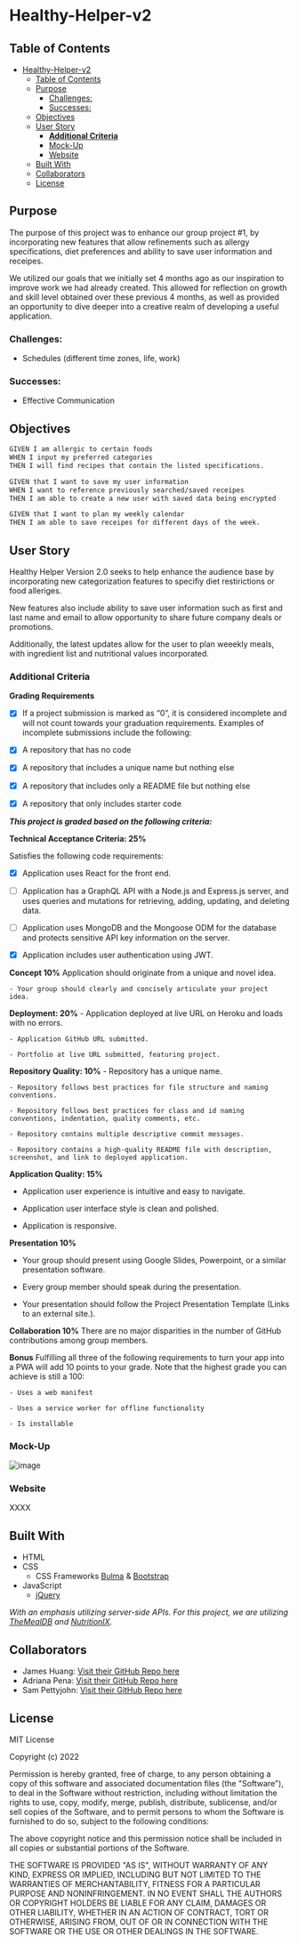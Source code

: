 # Healthy-Helper-v2

## Table of Contents

- [Healthy-Helper-v2](#healthy-helper-v2)
  - [Table of Contents](#table-of-contents)
  - [Purpose](#purpose)
    - [Challenges:](#challenges)
    - [Successes:](#successes)
  - [Objectives](#objectives)
  - [User Story](#user-story)
    - [**Additional Criteria**](#additional-criteria)
    - [Mock-Up](#mock-up)
    - [Website](#website)
  - [Built With](#built-with)
  - [Collaborators](#collaborators)
  - [License](#license)

## Purpose
The purpose of this project was to enhance our group project #1, by incorporating new features that allow refinements such as allergy specifications, diet preferences and ability to save user information and receipes.

We utilized our goals that we initially set 4 months ago as our inspiration to improve work we had already created. This allowed for reflection on growth and skill level obtained over these previous 4 months, as well as provided an opportunity to dive deeper into a creative realm of developing a useful application. 

### Challenges: 
- Schedules (different time zones, life, work)

### Successes: 
- Effective Communication 


## Objectives
```md
GIVEN I am allergic to certain foods
WHEN I input my preferred categories
THEN I will find recipes that contain the listed specifications. 

GIVEN that I want to save my user information 
WHEN I want to reference previously searched/saved receipes
THEN I am able to create a new user with saved data being encrypted

GIVEN that I want to plan my weekly calendar
THEN I am able to save receipes for different days of the week.
```
## User Story 

Healthy Helper Version 2.0 seeks to help enhance the audience base by incorporating new categorization features to specifiy diet restirictions or food alleriges. 

New features also include ability to save user information such as first and last name and email to allow opportunity to share future company deals or promotions.

Additionally, the latest updates allow for the user to plan weeekly meals, with ingredient list and nutritional values incorporated.


### **Additional Criteria**

**Grading Requirements**

- [x] If a project submission is marked as “0”, it is considered incomplete and will not count towards your graduation requirements. Examples of incomplete submissions include the following:

- [x] A repository that has no code

- [x] A repository that includes a unique name but nothing else

- [x] A repository that includes only a README file but nothing else

- [x] A repository that only includes starter code

***This project is graded based on the following criteria:***

**Technical Acceptance Criteria: 25%**

  Satisfies the following code requirements:

- [x] Application uses React for the front end.

- [ ] Application has a GraphQL API with a Node.js and Express.js server, and uses queries and mutations for retrieving, adding, updating, and deleting data.

- [ ] Application uses MongoDB and the Mongoose ODM for the database and protects sensitive API key information on the server.

- [x] Application includes user authentication using JWT.

**Concept 10%**
Application should originate from a unique and novel idea.

    - Your group should clearly and concisely articulate your project idea.

**Deployment: 20%**
    - Application deployed at live URL on Heroku and loads with no errors.

    - Application GitHub URL submitted.

    - Portfolio at live URL submitted, featuring project.

**Repository Quality: 10%**
    - Repository has a unique name.

    - Repository follows best practices for file structure and naming conventions.

    - Repository follows best practices for class and id naming conventions, indentation, quality comments, etc.

    - Repository contains multiple descriptive commit messages.

    - Repository contains a high-quality README file with description, screenshot, and link to deployed application.

**Application Quality: 15%**
 - Application user experience is intuitive and easy to navigate.

 - Application user interface style is clean and polished.

 - Application is responsive.

**Presentation 10%**
 - Your group should present using Google Slides, Powerpoint, or a similar presentation software.

 - Every group member should speak during the presentation.

 - Your presentation should follow the Project Presentation Template (Links to an external site.).

**Collaboration 10%**
There are no major disparities in the number of GitHub contributions among group members.

**Bonus**
Fulfilling all three of the following requirements to turn your app into a PWA will add 10 points to your grade. Note that the highest grade you can achieve is still a 100:

    - Uses a web manifest

    - Uses a service worker for offline functionality

    - Is installable



### Mock-Up

![image](.)

### Website
XXXX

## Built With

- HTML
- CSS
    - CSS Frameworks [Bulma](https://bulma.io/documentation/) & [Bootstrap](https://getbootstrap.com/docs/4.0/getting-started/introduction/)
- JavaScript
    - [jQuery](https://api.jquery.com/)

*With an emphasis utilizing server-side APIs. For this project, we are utilizing [TheMealDB](https://www.themealdb.com/api.php) and [NutritionIX](https://docs.google.com/document/d/1_q-K-ObMTZvO0qUEAxROrN3bwMujwAN25sLHwJzliK0/edit#heading=h.jpcgv4yap78u).*


## Collaborators

- James Huang: [Visit their GitHub Repo here](https://github.com/mrxanthic)
- Adriana Pena: [Visit their GitHub Repo here](https://github.com/adrianapvent)
- Sam Pettyjohn: [Visit their GitHub Repo here](https://github.com/sam-pettyjohn)

## License
MIT License

Copyright (c) 2022 

Permission is hereby granted, free of charge, to any person obtaining a copy
of this software and associated documentation files (the "Software"), to deal
in the Software without restriction, including without limitation the rights
to use, copy, modify, merge, publish, distribute, sublicense, and/or sell
copies of the Software, and to permit persons to whom the Software is
furnished to do so, subject to the following conditions:

The above copyright notice and this permission notice shall be included in all
copies or substantial portions of the Software.

THE SOFTWARE IS PROVIDED "AS IS", WITHOUT WARRANTY OF ANY KIND, EXPRESS OR IMPLIED, INCLUDING BUT NOT LIMITED TO THE WARRANTIES OF MERCHANTABILITY, FITNESS FOR A PARTICULAR PURPOSE AND NONINFRINGEMENT. IN NO EVENT SHALL THE AUTHORS OR COPYRIGHT HOLDERS BE LIABLE FOR ANY CLAIM, DAMAGES OR OTHER LIABILITY, WHETHER IN AN ACTION OF CONTRACT, TORT OR OTHERWISE, ARISING FROM, OUT OF OR IN CONNECTION WITH THE SOFTWARE OR THE USE OR OTHER DEALINGS IN THE SOFTWARE.
